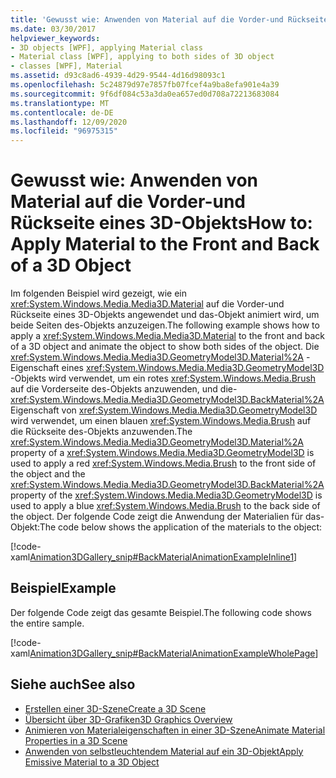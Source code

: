 ```yaml
---
title: 'Gewusst wie: Anwenden von Material auf die Vorder-und Rückseite eines 3D-Objekts'
ms.date: 03/30/2017
helpviewer_keywords:
- 3D objects [WPF], applying Material class
- Material class [WPF], applying to both sides of 3D object
- classes [WPF], Material
ms.assetid: d93c8ad6-4939-4d29-9544-4d16d98093c1
ms.openlocfilehash: 5c24879d97e7857fb07fcef4a9ba8efa901e4a39
ms.sourcegitcommit: 9f6df084c53a3da0ea657ed0d708a72213683084
ms.translationtype: MT
ms.contentlocale: de-DE
ms.lasthandoff: 12/09/2020
ms.locfileid: "96975315"
---
```

# <a name="how-to-apply-material-to-the-front-and-back-of-a-3d-object"></a><span data-ttu-id="e233d-102">Gewusst wie: Anwenden von Material auf die Vorder-und Rückseite eines 3D-Objekts</span><span class="sxs-lookup"><span data-stu-id="e233d-102">How to: Apply Material to the Front and Back of a 3D Object</span></span>
<span data-ttu-id="e233d-103">Im folgenden Beispiel wird gezeigt, wie ein <xref:System.Windows.Media.Media3D.Material> auf die Vorder-und Rückseite eines 3D-Objekts angewendet und das-Objekt animiert wird, um beide Seiten des-Objekts anzuzeigen.</span><span class="sxs-lookup"><span data-stu-id="e233d-103">The following example shows how to apply a <xref:System.Windows.Media.Media3D.Material> to the front and back of a 3D object and animate the object to show both sides of the object.</span></span> <span data-ttu-id="e233d-104">Die <xref:System.Windows.Media.Media3D.GeometryModel3D.Material%2A> -Eigenschaft eines <xref:System.Windows.Media.Media3D.GeometryModel3D> -Objekts wird verwendet, um ein rotes <xref:System.Windows.Media.Brush> auf die Vorderseite des-Objekts anzuwenden, und die- <xref:System.Windows.Media.Media3D.GeometryModel3D.BackMaterial%2A> Eigenschaft von <xref:System.Windows.Media.Media3D.GeometryModel3D> wird verwendet, um einen blauen <xref:System.Windows.Media.Brush> auf die Rückseite des-Objekts anzuwenden.</span><span class="sxs-lookup"><span data-stu-id="e233d-104">The <xref:System.Windows.Media.Media3D.GeometryModel3D.Material%2A> property of a <xref:System.Windows.Media.Media3D.GeometryModel3D> is used to apply a red <xref:System.Windows.Media.Brush> to the front side of the object and the <xref:System.Windows.Media.Media3D.GeometryModel3D.BackMaterial%2A> property of the <xref:System.Windows.Media.Media3D.GeometryModel3D> is used to apply a blue <xref:System.Windows.Media.Brush> to the back side of the object.</span></span> <span data-ttu-id="e233d-105">Der folgende Code zeigt die Anwendung der Materialien für das-Objekt:</span><span class="sxs-lookup"><span data-stu-id="e233d-105">The code below shows the application of the materials to the object:</span></span>  
  
 [!code-xaml[Animation3DGallery_snip#BackMaterialAnimationExampleInline1](~/samples/snippets/csharp/VS_Snippets_Wpf/Animation3DGallery_snip/CS/BackMaterialAnimationExample.xaml#backmaterialanimationexampleinline1)]  
  
## <a name="example"></a><span data-ttu-id="e233d-106">Beispiel</span><span class="sxs-lookup"><span data-stu-id="e233d-106">Example</span></span>  
 <span data-ttu-id="e233d-107">Der folgende Code zeigt das gesamte Beispiel.</span><span class="sxs-lookup"><span data-stu-id="e233d-107">The following code shows the entire sample.</span></span>  
  
 [!code-xaml[Animation3DGallery_snip#BackMaterialAnimationExampleWholePage](~/samples/snippets/csharp/VS_Snippets_Wpf/Animation3DGallery_snip/CS/BackMaterialAnimationExample.xaml#backmaterialanimationexamplewholepage)]  
  
## <a name="see-also"></a><span data-ttu-id="e233d-108">Siehe auch</span><span class="sxs-lookup"><span data-stu-id="e233d-108">See also</span></span>

- [<span data-ttu-id="e233d-109">Erstellen einer 3D-Szene</span><span class="sxs-lookup"><span data-stu-id="e233d-109">Create a 3D Scene</span></span>](how-to-create-a-3-d-scene.md)
- [<span data-ttu-id="e233d-110">Übersicht über 3D-Grafiken</span><span class="sxs-lookup"><span data-stu-id="e233d-110">3D Graphics Overview</span></span>](3-d-graphics-overview.md)
- [<span data-ttu-id="e233d-111">Animieren von Materialeigenschaften in einer 3D-Szene</span><span class="sxs-lookup"><span data-stu-id="e233d-111">Animate Material Properties in a 3D Scene</span></span>](how-to-animate-material-properties-in-a-3-d-scene.md)
- [<span data-ttu-id="e233d-112">Anwenden von selbstleuchtendem Material auf ein 3D-Objekt</span><span class="sxs-lookup"><span data-stu-id="e233d-112">Apply Emissive Material to a 3D Object</span></span>](how-to-apply-emissive-material-to-a-3-d-object.md)
